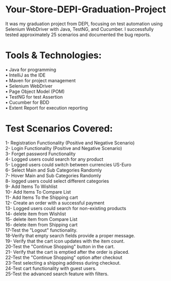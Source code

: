 # Your-Store-DEPI-Graduation-Project
It was my graduation project from DEPI, focusing on test automation using Selenium WebDriver with Java, TestNG, and Cucumber. I successfully tested approximately 25 scenarios and documented the bug reports. 

# Tools & Technologies:
 • Java for programming  
 • IntelliJ as the IDE  
 • Maven for project management  
 • Selenium WebDriver  
 • Page Object Model (POM)  
 • TestNG for test Assertion  
 • Cucumber for BDD  
 • Extent Report for execution reporting  

 # Test Scenarios Covered:
 1- Registration Functionality (Positive and Negative Scenario)  
2- Login Functionality (Positive and Negative Scenario)  
3- Forget password Functionality    
4- Logged users could search for any product          
5- Logged users could switch between currencies US-Euro  
6- Select Main and Sub Categories Randomly   
7- Hover Main and Sub Categories Randomly   
8- logged users could select different categories    
9- Add Items To Wishlist   
10- Add Items To Compare List   
11- Add Items To the Shipping cart  
12- Create an order with a successful payment  
13- Logged users could search for non-existing products  
14- delete item from Wishlist  
15- delete item from Compare List     
16- delete item from Shipping cart  
17-Test the "Logout" functionality.  
18-Verify that empty search fields provide a proper message.  
19- Verify that the cart icon updates with the item count.     
20-Test the "Continue Shopping" button in the cart.  
21- Verify that the cart is emptied after the order is placed.   
22-Test the "Continue Shopping" option after checkout  
23-Test selecting a shipping address during checkout.  
24-Test cart functionality with guest users.   
25-Test the advanced search feature with filters.  


